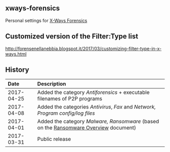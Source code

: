 ## xways-forensics  
Personal settings for [X-Ways Forensics](http://www.x-ways.net/)

## Customized version of the Filter:Type list  
http://forensenellanebbia.blogspot.it/2017/03/customizing-filter-type-in-x-ways.html

## History  
| Date | Description |
| :---- | :---- |
| 2017-04-25 | Added the category *Antiforensics* + executable filenames of P2P programs |
| 2017-04-08 | Added the categories *Antivirus*, *Fax*  and *Network, Program config/log files* |  
| 2017-04-01 | Added the category *Malware, Ransomware* (based on the [Ransomware Overview](http://goo.gl/b9R8DE) document) |
| 2017-03-31 | Public release |
